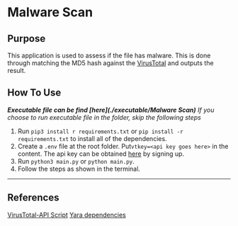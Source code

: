 # Malware Scan

## Purpose
This application is used to assess if the file has malware. This is done through matching the MD5 hash against the [VirusTotal](https://www.virustotal.com/gui/home/search) and outputs the result. 

## How To Use

***Executable file can be find [here](./executable/Malware Scan)*** 
*If you choose to run executable file in the folder, skip the following steps*

1. Run `pip3 install r requirements.txt` or `pip install -r requirements.txt` to install all of the dependencies.
2. Create a `.env` file at the root folder. Put`vtkey=<api key goes here>` in the content. The api key can be obtained [here](https://www.virustotal.com/gui/) by signing up.
3. Run `python3 main.py` or `python main.py`.
4. Follow the steps as shown in the terminal.


---

## References
[VirusTotal-API Script](https://github.com/eduardxyz/virustotal-search)
[Yara dependencies](https://yara.readthedocs.io/en/stable/yarapython.html)